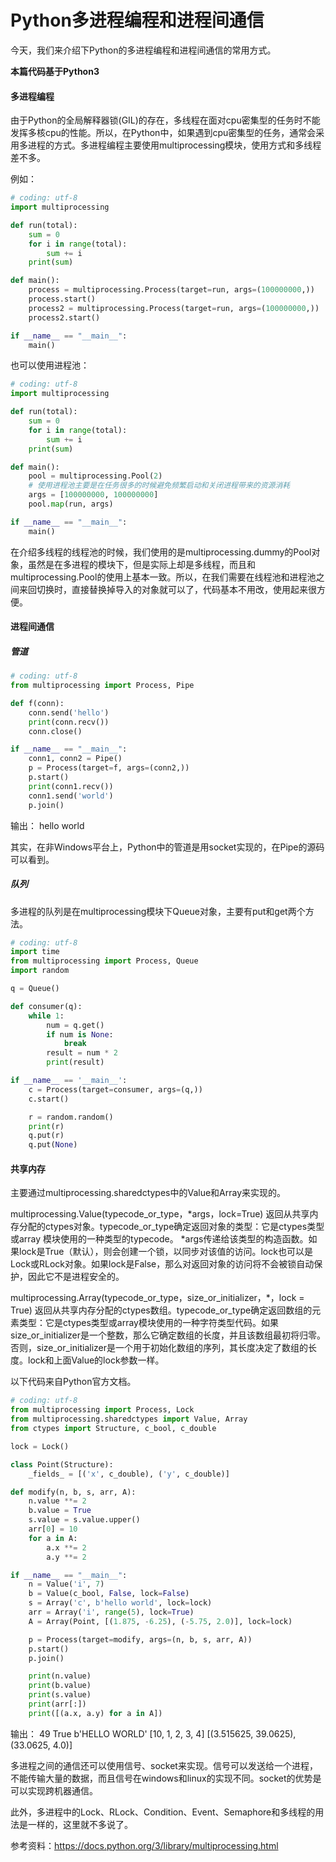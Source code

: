 # Python多进程编程和进程间通信

今天，我们来介绍下Python的多进程编程和进程间通信的常用方式。

**本篇代码基于Python3**

#### 多进程编程

由于Python的全局解释器锁(GIL)的存在，多线程在面对cpu密集型的任务时不能发挥多核cpu的性能。所以，在Python中，如果遇到cpu密集型的任务，通常会采用多进程的方式。多进程编程主要使用multiprocessing模块，使用方式和多线程差不多。

例如：

```python
# coding: utf-8
import multiprocessing

def run(total):
    sum = 0
    for i in range(total):
        sum += i
    print(sum)

def main():
    process = multiprocessing.Process(target=run, args=(100000000,))
    process.start()
    process2 = multiprocessing.Process(target=run, args=(100000000,))
    process2.start()

if __name__ == "__main__":
    main()
```

也可以使用进程池：

```python
# coding: utf-8
import multiprocessing

def run(total):
    sum = 0
    for i in range(total):
        sum += i
    print(sum)

def main():
    pool = multiprocessing.Pool(2)
    # 使用进程池主要是在任务很多的时候避免频繁启动和关闭进程带来的资源消耗
    args = [100000000, 100000000]
    pool.map(run, args)

if __name__ == "__main__":
    main()
```

在介绍多线程的线程池的时候，我们使用的是multiprocessing.dummy的Pool对象，虽然是在多进程的模块下，但是实际上却是多线程，而且和multiprocessing.Pool的使用上基本一致。所以，在我们需要在线程池和进程池之间来回切换时，直接替换掉导入的对象就可以了，代码基本不用改，使用起来很方便。

#### 进程间通信

##### 管道

```python
# coding: utf-8
from multiprocessing import Process, Pipe

def f(conn):
    conn.send('hello')
    print(conn.recv())
    conn.close()

if __name__ == "__main__":
    conn1, conn2 = Pipe()
    p = Process(target=f, args=(conn2,))
    p.start()
    print(conn1.recv())
    conn1.send('world')
    p.join()
```

输出：
hello
world

其实，在非Windows平台上，Python中的管道是用socket实现的，在Pipe的源码可以看到。

##### 队列

多进程的队列是在multiprocessing模块下Queue对象，主要有put和get两个方法。

```python
# coding: utf-8
import time
from multiprocessing import Process, Queue
import random

q = Queue()

def consumer(q):
    while 1:
        num = q.get()
        if num is None:
            break
        result = num * 2
        print(result)

if __name__ == '__main__':
    c = Process(target=consumer, args=(q,))
    c.start()

    r = random.random()
    print(r)
    q.put(r)
    q.put(None)
```

#### 共享内存

主要通过multiprocessing.sharedctypes中的Value和Array来实现的。

multiprocessing.Value(typecode_or_type，\*args，lock=True)
返回从共享内存分配的ctypes对象。typecode_or_type确定返回对象的类型：它是ctypes类型或array 模块使用的一种类型的typecode。 \*args传递给该类型的构造函数。如果lock是True（默认），则会创建一个锁，以同步对该值的访问。lock也可以是Lock或RLock对象。如果lock是False，那么对返回对象的访问将不会被锁自动保护，因此它不是进程安全的。


multiprocessing.Array(typecode_or_type，size_or_initializer，\*，lock = True)
返回从共享内存分配的ctypes数组。typecode_or_type确定返回数组的元素类型：它是ctypes类型或array模块使用的一种字符类型代码。如果size_or_initializer是一个整数，那么它确定数组的长度，并且该数组最初将归零。否则，size_or_initializer是一个用于初始化数组的序列，其长度决定了数组的长度。lock和上面Value的lock参数一样。

以下代码来自Python官方文档。

```python
# coding: utf-8
from multiprocessing import Process, Lock
from multiprocessing.sharedctypes import Value, Array
from ctypes import Structure, c_bool, c_double

lock = Lock()

class Point(Structure):
    _fields_ = [('x', c_double), ('y', c_double)]

def modify(n, b, s, arr, A):
    n.value **= 2
    b.value = True
    s.value = s.value.upper()
    arr[0] = 10
    for a in A:
        a.x **= 2
        a.y **= 2

if __name__ == "__main__":
    n = Value('i', 7)
    b = Value(c_bool, False, lock=False)
    s = Array('c', b'hello world', lock=lock)
    arr = Array('i', range(5), lock=True)
    A = Array(Point, [(1.875, -6.25), (-5.75, 2.0)], lock=lock)

    p = Process(target=modify, args=(n, b, s, arr, A))
    p.start()
    p.join()

    print(n.value)
    print(b.value)
    print(s.value)
    print(arr[:])
    print([(a.x, a.y) for a in A])

```

输出：
49
True
b'HELLO WORLD'
[10, 1, 2, 3, 4]
[(3.515625, 39.0625), (33.0625, 4.0)]

多进程之间的通信还可以使用信号、socket来实现。信号可以发送给一个进程，不能传输大量的数据，而且信号在windows和linux的实现不同。socket的优势是可以实现跨机器通信。

此外，多进程中的Lock、RLock、Condition、Event、Semaphore和多线程的用法是一样的，这里就不多说了。

参考资料：https://docs.python.org/3/library/multiprocessing.html

